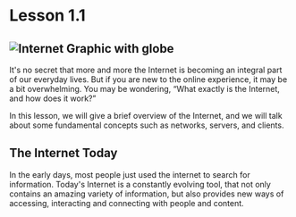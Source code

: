 # Lesson 1.1

## ![Internet Graphic with globe](https://lh3.googleusercontent.com/lBbQmp8OR6pCqPINhyQpxjDq6Envabf6wAGGFQUOx8vmj7gwOgS8C9J0_npV_0_L6w65Y80stuBPRqMiaP3rZzBco_yfUo2jLYUq7513_aXLDHYZwwjivoKFu4yb7eDz_8gePro)

It's no secret that more and more the Internet is becoming an integral
part of our everyday lives. But if you are new to the online
experience, it may be a bit overwhelming. You may be wondering, “What
exactly is the Internet, and how does it work?”

In this lesson, we will give a brief overview of the Internet, and we
will talk about some fundamental concepts such as networks, servers, and
clients.

## The Internet Today

In the early days, most people just used the internet to search for
information. Today's Internet is a constantly evolving tool, that not
only contains an amazing variety of information, but also provides new
ways of accessing, interacting and connecting with people and content.
